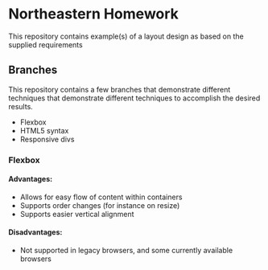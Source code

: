 # Northeastern Homework

This repository contains example(s) of a layout design as based on the supplied requirements

## Branches

This repository contains a few branches that demonstrate different techniques that demonstrate different techniques to accomplish the desired results. 

- Flexbox 
- HTML5 syntax
- Responsive divs

### Flexbox
#### Advantages:
* Allows for easy flow of content within containers
* Supports order changes (for instance on resize)
* Supports easier vertical alignment

#### Disadvantages:
* Not supported in legacy browsers, and some currently available browsers
